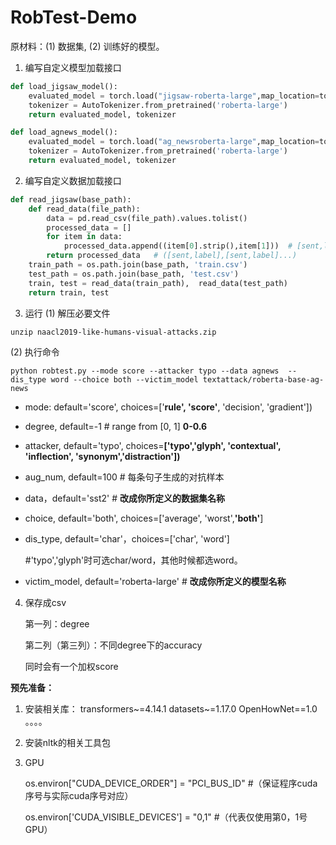 # RobTest-Demo

原材料：(1) 数据集, (2) 训练好的模型。

1. 编写自定义模型加载接口

```python
def load_jigsaw_model():
    evaluated_model = torch.load("jigsaw-roberta-large",map_location=torch.device('cpu'))
    tokenizer = AutoTokenizer.from_pretrained('roberta-large')
    return evaluated_model, tokenizer

def load_agnews_model():
    evaluated_model = torch.load("ag_newsroberta-large",map_location=torch.device('cpu'))
    tokenizer = AutoTokenizer.from_pretrained('roberta-large')
    return evaluated_model, tokenizer

```

2. 编写自定义数据加载接口

```python
def read_jigsaw(base_path):
    def read_data(file_path):
        data = pd.read_csv(file_path).values.tolist()
        processed_data = []
        for item in data:
            processed_data.append((item[0].strip(),item[1]))  # [sent,label]
        return processed_data   # ([sent,label],[sent,label]...)
    train_path = os.path.join(base_path, 'train.csv')
    test_path = os.path.join(base_path, 'test.csv')
    train, test = read_data(train_path),  read_data(test_path)
    return train, test
```

3.   运行
(1) 解压必要文件
   ```
   unzip naacl2019-like-humans-visual-attacks.zip
   ```
(2) 执行命令
   ```
   python robtest.py --mode score --attacker typo --data agnews  --dis_type word --choice both --victim_model textattack/roberta-base-ag-news
   ```

   - mode:  default='score', choices=['**rule', 'score'**, 'decision', 'gradient'])

   - degree, default=-1 # range from [0, 1]  **0-0.6**

   - attacker, default='typo', choices=**['typo','glyph', 'contextual', 'inflection', 'synonym','distraction'])**

   - aug_num, default=100  # 每条句子生成的对抗样本 

   - data，default='sst2'  # **改成你所定义的数据集名称**

   - choice, default='both', choices=['average', 'worst',**'both'**]  

   - dis_type, default='char'，choices=['char', 'word']     

     #'typo','glyph'时可选char/word，其他时候都选word。

   - victim_model, default='roberta-large'  # **改成你所定义的模型名称**

4. 保存成csv

   第一列：degree

   第二列（第三列）：不同degree下的accuracy

   同时会有一个加权score 

   

**预先准备：**

1. 安装相关库： transformers~=4.14.1 datasets~=1.17.0  OpenHowNet==1.0 。。。。

2. 安装nltk的相关工具包

3. GPU 

   os.environ["CUDA_DEVICE_ORDER"] = "PCI_BUS_ID"  #（保证程序cuda序号与实际cuda序号对应）

   os.environ['CUDA_VISIBLE_DEVICES'] = "0,1"  #（代表仅使用第0，1号GPU）










